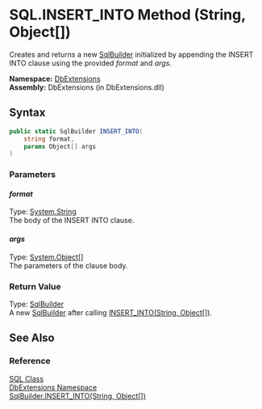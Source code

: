 SQL.INSERT_INTO Method (String, Object[])
=========================================
Creates and returns a new [SqlBuilder][1] initialized by appending the INSERT INTO clause using the provided *format* and *args*.

**Namespace:** [DbExtensions][2]  
**Assembly:** DbExtensions (in DbExtensions.dll)

Syntax
------

```csharp
public static SqlBuilder INSERT_INTO(
	string format,
	params Object[] args
)
```

### Parameters

#### *format*
Type: [System.String][3]  
The body of the INSERT INTO clause.

#### *args*
Type: [System.Object][4][]  
The parameters of the clause body.

### Return Value
Type: [SqlBuilder][1]  
 A new [SqlBuilder][1] after calling [INSERT_INTO(String, Object[])][5]. 

See Also
--------

### Reference
[SQL Class][6]  
[DbExtensions Namespace][2]  
[SqlBuilder.INSERT_INTO(String, Object[])][5]  

[1]: ../SqlBuilder/README.md
[2]: ../README.md
[3]: http://msdn.microsoft.com/en-us/library/s1wwdcbf
[4]: http://msdn.microsoft.com/en-us/library/e5kfa45b
[5]: ../SqlBuilder/INSERT_INTO_1.md
[6]: README.md